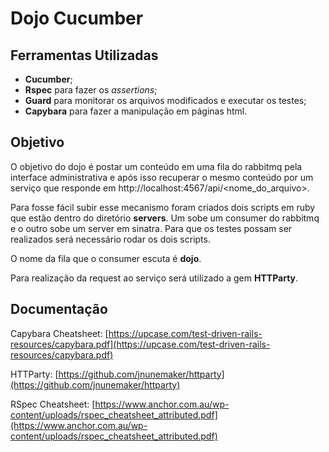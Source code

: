 # Dojo Cucumber

## Ferramentas Utilizadas

- __Cucumber__;
- __Rspec__ para fazer os _assertions_;
- __Guard__ para monitorar os arquivos modificados e executar os testes;
- __Capybara__ para fazer a manipulação em páginas html.

## Objetivo

O objetivo do dojo é postar um conteúdo em uma fila do rabbitmq pela
interface administrativa e após isso recuperar o mesmo conteúdo por 
um serviço que responde em http://localhost:4567/api/\<nome\_do\_arquivo\>.

Para fosse fácil subir esse mecanismo foram criados dois scripts
em ruby que estão dentro do diretório __servers__. Um sobe
um consumer do rabbitmq e o outro sobe um server em sinatra.
Para que os testes possam ser realizados será necessário rodar
os dois scripts.

O nome da fila que o consumer escuta é __dojo__.

Para realização da request ao serviço será utilizado a gem __HTTParty__.

## Documentação

Capybara Cheatsheet: [https://upcase.com/test-driven-rails-resources/capybara.pdf](https://upcase.com/test-driven-rails-resources/capybara.pdf)

HTTParty: [https://github.com/jnunemaker/httparty](https://github.com/jnunemaker/httparty) 

RSpec Cheatsheet: [https://www.anchor.com.au/wp-content/uploads/rspec_cheatsheet_attributed.pdf](https://www.anchor.com.au/wp-content/uploads/rspec_cheatsheet_attributed.pdf)


